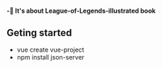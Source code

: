 ####  -:star2: It's about League-of-Legends-illustrated book

## Geting started

* vue create vue-project
* npm install json-server
